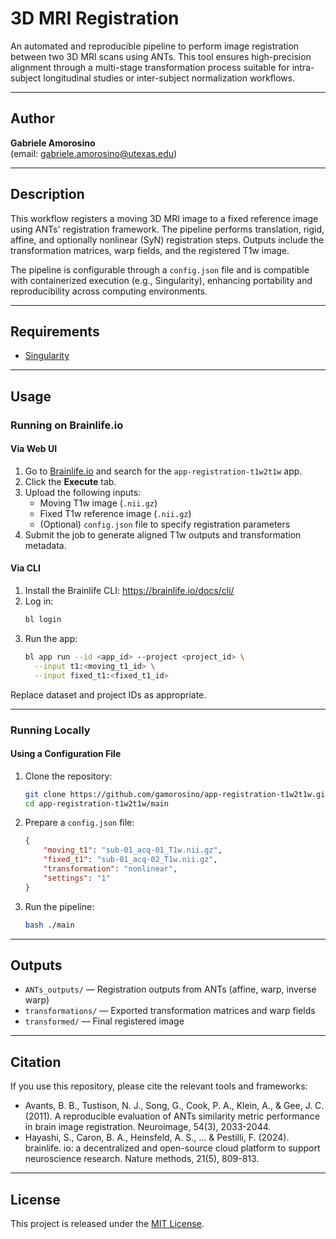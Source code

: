 # 3D MRI Registration

An automated and reproducible pipeline to perform image registration between two 3D MRI scans using ANTs. This tool ensures high-precision alignment through a multi-stage transformation process suitable for intra-subject longitudinal studies or inter-subject normalization workflows.

---

## Author

**Gabriele Amorosino**  
(email: [gabriele.amorosino@utexas.edu](mailto:gabriele.amorosino@utexas.edu))

---

## Description

This workflow registers a moving 3D MRI image to a fixed reference image using ANTs' registration framework. The pipeline performs translation, rigid, affine, and optionally nonlinear (SyN) registration steps. Outputs include the transformation matrices, warp fields, and the registered T1w image.

The pipeline is configurable through a `config.json` file and is compatible with containerized execution (e.g., Singularity), enhancing portability and reproducibility across computing environments.

---

## Requirements

- [Singularity](https://sylabs.io/guides/latest/user-guide/)

---

## Usage

### Running on Brainlife.io

#### Via Web UI

1. Go to [Brainlife.io](https://brainlife.io) and search for the `app-registration-t1w2t1w` app.
2. Click the **Execute** tab.
3. Upload the following inputs:
   - Moving T1w image (`.nii.gz`)
   - Fixed T1w reference image (`.nii.gz`)
   - (Optional) `config.json` file to specify registration parameters
4. Submit the job to generate aligned T1w outputs and transformation metadata.

#### Via CLI

1. Install the Brainlife CLI: https://brainlife.io/docs/cli/
2. Log in:
   ```bash
   bl login
   ```
3. Run the app:
   ```bash
   bl app run --id <app_id> --project <project_id> \
     --input t1:<moving_t1_id> \
     --input fixed_t1:<fixed_t1_id>
   ```

Replace dataset and project IDs as appropriate.

---

### Running Locally

#### Using a Configuration File

1. Clone the repository:
   ```bash
   git clone https://github.com/gamorosino/app-registration-t1w2t1w.git
   cd app-registration-t1w2t1w/main
   ```

2. Prepare a `config.json` file:
   ```json
   {
       "moving_t1": "sub-01_acq-01_T1w.nii.gz",
       "fixed_t1": "sub-01_acq-02_T1w.nii.gz",
       "transformation": "nonlinear",
       "settings": "1"
   }
   ```

3. Run the pipeline:
   ```bash
   bash ./main
   ```

---

## Outputs

- `ANTs_outputs/` — Registration outputs from ANTs (affine, warp, inverse warp)
- `transformations/` — Exported transformation matrices and warp fields
- `transformed/` — Final registered image

---

## Citation

If you use this repository, please cite the relevant tools and frameworks:

- Avants, B. B., Tustison, N. J., Song, G., Cook, P. A., Klein, A., & Gee, J. C. (2011). A reproducible evaluation of ANTs similarity metric performance in brain image registration. Neuroimage, 54(3), 2033-2044.
- Hayashi, S., Caron, B. A., Heinsfeld, A. S., ... & Pestilli, F. (2024). brainlife. io: a decentralized and open-source cloud platform to support neuroscience research. Nature methods, 21(5), 809-813.

---

## License

This project is released under the [MIT License](LICENSE).
